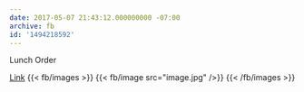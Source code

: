 ```yaml
---
date: 2017-05-07 21:43:12.000000000 -07:00
archive: fb
id: '1494218592'
---
```


Lunch Order

[Link](https://xkcd.com/1834/)
{{< fb/images >}}
{{< fb/image src="image.jpg" />}}
{{< /fb/images >}}
